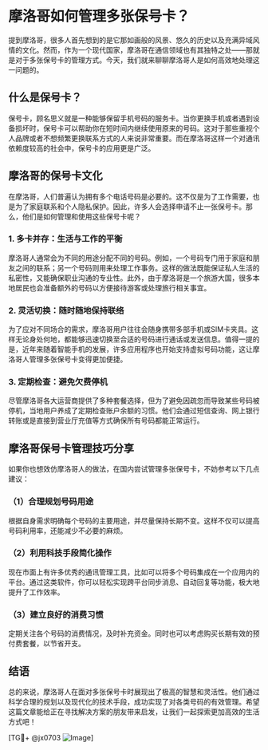 # 摩洛哥如何管理多张保号卡？

提到摩洛哥，很多人首先想到的是它那如画般的风景、悠久的历史以及充满异域风情的文化。然而，作为一个现代国家，摩洛哥在通信领域也有其独特之处——那就是对于多张保号卡的管理方式。今天，我们就来聊聊摩洛哥人是如何高效地处理这一问题的。

## 什么是保号卡？

保号卡，顾名思义就是一种能够保留手机号码的服务卡。当你更换手机或者遇到设备损坏时，保号卡可以帮助你在短时间内继续使用原来的号码。这对于那些重视个人品牌或者不想频繁更换联系方式的人来说非常重要。而在摩洛哥这样一个对通讯依赖度较高的社会中，保号卡的应用更是广泛。

## 摩洛哥的保号卡文化

在摩洛哥，人们普遍认为拥有多个电话号码是必要的。这不仅是为了工作需要，也是为了家庭联系和个人隐私保护。因此，许多人会选择申请不止一张保号卡。那么，他们是如何管理和使用这些保号卡呢？

### 1. 多卡并存：生活与工作的平衡

摩洛哥人通常会为不同的用途分配不同的号码。例如，一个号码专门用于家庭和朋友之间的联系；另一个号码则用来处理工作事务。这样的做法既能保证私人生活的私密性，又能确保职业沟通的专业性。此外，由于摩洛哥是一个旅游大国，很多本地居民也会准备额外的号码以方便接待游客或处理旅行相关事宜。

### 2. 灵活切换：随时随地保持联络

为了应对不同场合的需求，摩洛哥用户往往会随身携带多部手机或SIM卡夹具。这样无论身处何地，都能够迅速切换至合适的号码进行通话或发送信息。值得一提的是，近年来随着智能手机的发展，许多应用程序也开始支持虚拟号码功能，这让摩洛哥人管理多张保号卡变得更加便捷。

### 3. 定期检查：避免欠费停机

尽管摩洛哥各大运营商提供了多种套餐选择，但为了避免因疏忽而导致某些号码被停机，当地用户养成了定期检查账户余额的习惯。他们会通过短信查询、网上银行转账或是直接到营业厅充值等方式确保所有号码都能正常运行。

## 摩洛哥保号卡管理技巧分享

如果你也想效仿摩洛哥人的做法，在国内尝试管理多张保号卡，不妨参考以下几点建议：

### （1）合理规划号码用途

根据自身需求明确每个号码的主要用途，并尽量保持长期不变。这样不仅可以提高号码利用率，还能减少不必要的麻烦。

### （2）利用科技手段简化操作

现在市面上有许多优秀的通讯管理工具，比如可以将多个号码集成在一个应用内的平台。通过这类软件，你可以轻松实现跨平台同步消息、自动回复等功能，极大地提升了工作效率。

### （3）建立良好的消费习惯

定期关注各个号码的消费情况，及时补充资金。同时也可以考虑购买长期有效的预付费套餐，以节省开支。

## 结语

总的来说，摩洛哥人在面对多张保号卡时展现出了极高的智慧和灵活性。他们通过科学合理的规划以及现代化的技术手段，成功实现了对各类号码的有效管理。希望这篇文章能给正在寻找解决方案的朋友带来启发，让我们一起探索更加高效的生活方式吧！

[TG💪+ @jx0703 ![Image](https://github.com/user-attachments/assets/dbca1d08-cadb-493c-b0ec-ad6f7a83f270)]